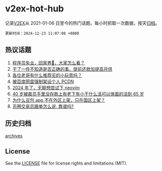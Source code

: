 # v2ex-hot-hub

 记录[V2EX](https://www.v2ex.com/)从 2021-01-06 日至今的热门话题。每小时抓取一次数据，按天[归档](archives)。

`更新时间：2024-12-23 11:07:08 +0800`

## 热议话题

1. [程序员失业，回家养🐏，大家怎么看？](https://www.v2ex.com/t/1099431)
1. [干了一件不知道是否正确的事，提前还款加提高月供](https://www.v2ex.com/t/1099495)
1. [各位老哥有什么推荐买的小玩意吗？](https://www.v2ex.com/t/1099380)
1. [被百度网盘强制架设个人 PCDN](https://www.v2ex.com/t/1099445)
1. [2024 年了，无聊想尝试下 neovim](https://www.v2ex.com/t/1099388)
1. [40 岁被裁员手里没存款上有老下有小干什么活可以体面的活到 65 岁](https://www.v2ex.com/t/1099503)
1. [为什么豆包 app 不在外区上架，只在国区上架？](https://www.v2ex.com/t/1099493)
1. [币圈交易员跟单怎么说, 靠谱吗?](https://www.v2ex.com/t/1099408)

## 历史归档

[archives](archives)

## License

See the [LICENSE](LICENSE) file for license rights and limitations (MIT).
